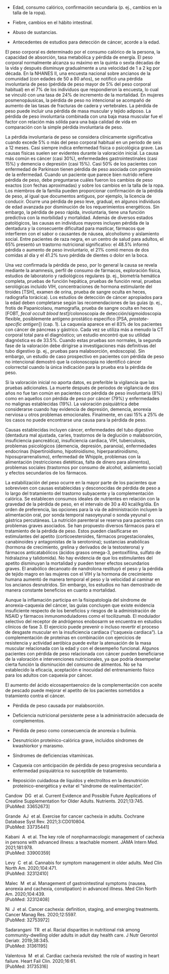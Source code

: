 -   Edad, consumo calórico, confirmación secundaria (p. ej., cambios en la talla de la ropa).
    
-   Fiebre, cambios en el hábito intestinal.
    
-   Abuso de sustancias.
    
-   Antecedentes de estudios para detección de cáncer, acorde a la edad.
    

El peso corporal es determinado por el consumo calórico de la persona, la capacidad de absorción, tasa metabólica y pérdida de energía. El peso corporal normalmente alcanza su máximo en la quinta o sexta décadas de la vida y después disminuye gradualmente a una velocidad de 1 a 2 kg por década. En la NHANES II, una encuesta nacional sobre ancianos de la comunidad (con edades de 50 a 80 años), se notificó una pérdida involuntaria de peso (pérdida de peso mayor de 5% del peso corporal habitual) en el 7% de los individuos que respondieron la encuesta, lo cual se vinculó con una tasa de 24% de incremento de la mortalidad. En mujeres posmenopáusicas, la pérdida de peso no intencional se acompañó de aumento de las tasas de fracturas de cadera y vertebrales. La pérdida de peso puede incluir una pérdida de masa muscular y tejido adiposo. La pérdida de peso involuntaria combinada con una baja masa muscular fue el factor con relación más sólida para una baja calidad de vida en comparación con la simple pérdida involuntaria de peso.

La pérdida involuntaria de peso se considera clínicamente significativa cuando excede 5% o más del peso corporal habitual en un periodo de seis a 12 meses. Casi siempre indica enfermedad física o psicológica grave. Las causas físicas suelen ser evidentes durante la valoración inicial. La causa más común es cáncer (casi 30%), enfermedades gastrointestinales (casi 15%) y demencia o depresión (casi 15%). Casi 50% de los pacientes con enfermedad de Parkinson tienen pérdida de peso asociada con progresión de la enfermedad. Cuando un paciente que parece bien nutrido refiere pérdida de peso, debe preguntarse cuáles fueron los cambios de peso exactos (con fechas aproximadas) y sobre los cambios en la talla de la ropa. Los miembros de la familia pueden proporcionar confirmación de la pérdida de peso, al igual que documentos antiguos, por ejemplo, la licencia de conducir. Ocurre una pérdida de peso leve, gradual, en algunos individuos de edad avanzada por disminución de los requerimientos energéticos. Sin embargo, la pérdida de peso rápida, involuntaria, tiene una función predictiva con la morbilidad y mortalidad. Además de diversos estados patológicos, las causas en individuos mayores incluyen pérdida de la dentadura y la consecuente dificultad para masticar, fármacos que interfieren con el sabor o causantes de náusea, alcoholismo y aislamiento social. Entre pacientes de raza negra, en un centro de salud para adultos, el 65% presentó un trastorno nutricional significativo: el 48.5% informó pérdida o aumento de peso involuntario, el 21% comió menos de dos comidas al día y el 41.2% tuvo pérdida de dientes o dolor en la boca.

Una vez confirmada la pérdida de peso, por lo general la causa se revela mediante la anamnesis, perfil de consumo de fármacos, exploración física, estudios de laboratorio y radiológicos regulares (p. ej., biometría hemática completa, pruebas de función hepática, pruebas de función renal, pruebas serológicas incluido VIH, concentraciones de hormona estimulante del tiroides [TSH], examen de orina, prueba de sangre oculta en heces, radiografía torácica). Los estudios de detección de cáncer apropiados para la edad deben completarse según las recomendaciones de las guías (p. ej., frotis de Papanicolaou, mamografía, prueba de sangre oculta en heces [FOBT, _fecal occult blood test_]/colonoscopia de detección/sigmoidoscopia flexible, posiblemente antígeno prostático específico [PSA, _prostate-specific antigen_]) (cap. 1). La caquexia aparece en el 83% de los pacientes con cáncer de páncreas y gástrico. Cada vez se utiliza más a menudo la CT corporal total para el diagnóstico; un estudio encontró que su utilidad diagnóstica es de 33.5%. Cuando estas pruebas son normales, la segunda fase de la valoración debe dirigirse a investigaciones más definitivas del tubo digestivo (p. ej., pruebas para malabsorción, endoscopia). Sin embargo, un estudio de caso prospectivo en pacientes con pérdida de peso no intencional demostró que la colonoscopia no identificó cáncer colorrectal cuando la única indicación para la prueba era la pérdida de peso.

Si la valoración inicial no aporta datos, es preferible la vigilancia que las pruebas adicionales. La muerte después de periodos de vigilancia de dos años no fue tan común en pacientes con pérdida de peso involuntaria (8%) como en aquellos con pérdida de peso por cáncer (79%) y enfermedades no malignas establecidas (19%). La valoración psiquiátrica debe considerarse cuando hay evidencia de depresión, demencia, anorexia nerviosa u otros problemas emocionales. Finalmente, en casi 15% a 25% de los casos no puede encontrarse una causa para la pérdida de peso.

Causas establecidas incluyen cáncer, enfermedades del tubo digestivo (dentadura mal ajustada, caries, trastornos de la deglución o malabsorción, insuficiencia pancreática), insuficiencia cardiaca, VIH, tuberculosis, problemas psicológicos (demencia, depresión, paranoia), enfermedades endocrinas (hipertiroidismo, hipotiroidismo, hiperparatiroidismo, hiposuprarrenalismo), enfermedad de Whipple, problemas con la alimentación (restricciones dietéticas, falta de dinero para alimentos), problemas sociales (trastornos por consumo de alcohol, aislamiento social) y efectos secundarios de los fármacos.

La estabilización del peso ocurre en la mayor parte de los pacientes que sobreviven con causas establecidas y desconocidas de pérdida de peso a lo largo del tratamiento del trastorno subyacente y la complementación calórica. Se establecen consumos ideales de nutrientes en relación con la gravedad de la pérdida de peso, en el intervalo de 30 a 40 kcal/kg/día. En orden de preferencia, las opciones para la vía de administración incluyen la alimentación oral, por sonda temporal nasoyeyunal o sonda yeyunal o gástrica percutáneas. La nutrición parenteral se reserva para pacientes con problemas graves asociados. Se han propuesto diversos fármacos para el tratamiento de la pérdida de peso. Estos pueden clasificarse en estimulantes del apetito (corticoesteroides, fármacos progestacionales, canabinoides y antagonistas de la serotonina); sustancias anabólicas (hormona de crecimiento, grelina y derivados de la testosterona) y fármacos anticatabólicos (ácidos grasos omega-3, pentoxifilina, sulfato de hidralazina y talidomida). No hay evidencia de que los estimulantes del apetito disminuyan la mortalidad y pueden tener efectos secundarios graves. El anabólico decanoato de nandrolona restituyó el peso y la pérdida de tejido magro en las mujeres con el VIH y la hormona de crecimiento humana aumentó de manera temporal el peso y la velocidad al caminar en los ancianos desnutridos. Sin embargo, los estudios no han demostrado de manera constante beneficios en cuanto a mortalidad.

Aunque la inflamación participa en la fisiopatología del síndrome de anorexia-caquexia del cáncer, las guías concluyen que existe evidencia insuficiente respecto de los beneficios y riesgos de la administración de NSAID y fármacos inmunomoduladores como el tocilizumab. El modulador selectivo del receptor de andrógenos enobosarm se encuentra en estudios clínicos de fase 3. El ejercicio puede prevenir o incluso revertir el proceso de desgaste muscular en la insuficiencia cardiaca (“caquexia cardiaca”). La complementación de proteínas en combinación con ejercicios de resistencia y actividad aeróbica puede evitar la atenuación de la masa muscular relacionada con la edad y con el desempeño funcional. Algunos pacientes con pérdida de peso relacionada con cáncer pueden beneficiarse de la valoración e intervenciones nutricionales, ya que podría desempeñar cierta función la disminución del consumo de alimentos. No se ha establecido la eficacia, aceptación e inocuidad del entrenamiento físico para los adultos con caquexia por cáncer.

El aumento del ácido eicosapentaenoico de la complementación con aceite de pescado puede mejorar el apetito de los pacientes sometidos a tratamiento contra el cáncer.

-   Pérdida de peso causada por malabsorción.
    
-   Deficiencia nutricional persistente pese a la administración adecuada de complementos.
    
-   Pérdida de peso como consecuencia de anorexia o bulimia.
    

-   Desnutrición proteínico-calórica grave, incluidos síndromes de kwashiorkor y marasmo.
    
-   Síndromes de deficiencias vitamínicas.
    
-   Caquexia con anticipación de pérdida de peso progresiva secundaria a enfermedad psiquiátrica no susceptible de tratamiento.
    
-   Reposición cuidadosa de líquidos y electrolitos en la desnutrición proteínico-energética y evitar el “síndrome de realimentación”.
    

Candow  DG  et al. Current Evidence and Possible Future Applications of Creatine Supplementation for Older Adults. Nutrients. 2021;13:745.  
[PubMed: 33652673]    

Grande  AJ  et al. Exercise for cancer cachexia in adults. Cochrane Database Syst Rev. 2021;3:CD010804.  
[PubMed: 33735441]    

Kabani  A  et al. The key role of nonpharmacologic management of cachexia in persons with advanced illness: a teachable moment. JAMA Intern Med. 2021;181:978.  
[PubMed: 33900359]    

Levy  C  et al. Cannabis for symptom management in older adults. Med Clin North Am. 2020;104:471.  
[PubMed: 32312410]    

Malec  M  et al. Management of gastrointestinal symptoms (nausea, anorexia and cachexia, constipation) in advanced illness. Med Clin North Am. 2020;104:439.  
[PubMed: 32312408]    

Ni  J  et al. Cancer cachexia: definition, staging, and emerging treatments. Cancer Manag Res. 2020;12:5597.  
[PubMed: 32753972]    

Sadarangani  TR  et al. Racial disparities in nutritional risk among community-dwelling older adults in adult day health care. J Nutr Gerontol Geriatr. 2019;38:345.  
[PubMed: 31361195]    

Valentova  M  et al. Cardiac cachexia revisited: the role of wasting in heart failure. Heart Fail Clin. 2020;16:61.  
[PubMed: 31735316]
